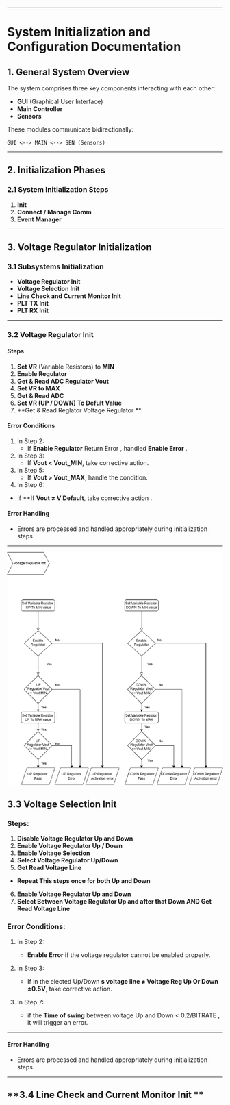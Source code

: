 
---

# **System Initialization and Configuration Documentation**

## **1. General System Overview**

The system comprises three key components interacting with each other:
- **GUI** (Graphical User Interface)
- **Main Controller**
- **Sensors**

These modules communicate bidirectionally:
```
GUI <--> MAIN <--> SEN (Sensors)
```

---

## **2. Initialization Phases**

### **2.1 System Initialization Steps**
1. **Init**
2. **Connect / Manage Comm**
3. **Event Manager**

---

## **3. Voltage Regulator Initialization**

### **3.1 Subsystems Initialization**
- **Voltage Regulator Init**
- **Voltage Selection Init**
- **Line Check and Current Monitor Init**
- **PLT TX Init**
- **PLT RX Init**

---

### **3.2 Voltage Regulator Init**
#### **Steps**
1. **Set VR** (Variable Resistors) to **MIN**
2. **Enable Regulator**
3. **Get & Read ADC Regulator Vout**
4. **Set VR to MAX**
5. **Get & Read ADC**
5. **Set VR (UP / DOWN) To Defult Value**
6. **Get & Read Reglator Voltage Regulator **

#### **Error Conditions**
1. In Step 2:  
   - If **Enable Regulator** Return Error , handled **Enable Error** .
2. In Step 3:  
   - If **Vout < Vout_MIN**, take corrective action.
3. In Step 5:  
   - If **Vout > Vout_MAX**, handle the condition.
4. In Step 6:
  - If **If **Vout ≠ V Default**, take corrective action .


#### **Error Handling**
- Errors are processed and handled appropriately during initialization steps.

---
![Flowchart](./Flowcharts/Voltage%20Regulator%20Init.drawio.png)

## **3.3 Voltage Selection Init**

### **Steps:**
1. **Disable Voltage Regulator Up and Down**  
2. **Enable Voltage Regulator Up / Down**  
3. **Enable Voltage Selection**
4. **Select Voltage Regulator Up/Down**  
5. **Get Read Voltage Line**
- **Repeat This steps once for both **Up** and **Down****

6. **Enable Voltage Regulator Up and Down**
7. **Select Between Voltage Regulator Up and after that Down AND Get Read Voltage Line**

### **Error Conditions:**
1.  In Step 2:
      - **Enable Error** if the voltage regulator cannot be enabled properly.
2. In Step 3: 
    - If in the elected Up/Down  **s voltage line ≠ Voltage Reg Up Or Down ±0.5V**, take corrective action.

2. In Step 7:
      - if the **Time of swing** between voltage Up and Down < 0.2/BITRATE  , it will trigger an error.


---
#### **Error Handling**
- Errors are processed and handled appropriately during initialization steps.

---
## **3.4 Line Check and Current Monitor Init **